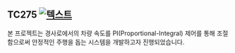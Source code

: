 ## TC275 [![텍스트](http://cfile24.uf.tistory.com/image/2444873B57E257821FA2AE)](https://unity3d.com/kr)
본 프로젝트는 경사로에서의 차량 속도를 PI(Proportional-Integral) 제어를 통해 조절함으로써 안정적인 주행을 돕는 시스템을 개발하고자 진행되었습니다.
